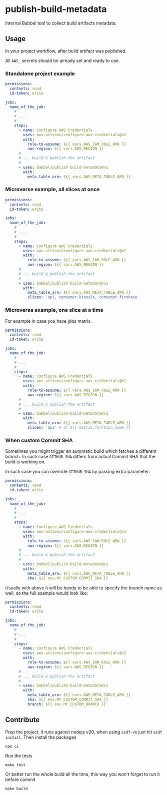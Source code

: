 # publish-build-metadata

Internal Babbel tool to collect build artifacts metadata.

## Usage

In your project workflow, after build artifact was published.

All `AWS_` secrets should be already set and ready to use.

### Standalone project example

```yaml
permissions:
  contents: read
  id-token: write

jobs:
  name_of_the_job:
    #
    # ...
    #
    steps:
      - name: Configure AWS Credentials
        uses: aws-actions/configure-aws-credentials@v1
        with:
          role-to-assume: ${{ vars.AWS_IAM_ROLE_ARN }}
          aws-region: ${{ vars.AWS_REGION }}
      #
      # ... build & publish the artifact
      #
      - uses: babbel/publish-build-metadata@v1
        with:
          meta_table_arn: ${{ vars.AWS_META_TABLE_ARN }}
```

### Microverse example, all slices at once

```yaml
permissions:
  contents: read
  id-token: write

jobs:
  name_of_the_job:
    #
    # ...
    #
    steps:
      - name: Configure AWS Credentials
        uses: aws-actions/configure-aws-credentials@v1
        with:
          role-to-assume: ${{ vars.AWS_IAM_ROLE_ARN }}
          aws-region: ${{ vars.AWS_REGION }}
      #
      # ... build & publish the artifact
      #
      - uses: babbel/publish-build-metadata@v1
        with:
          meta_table_arn: ${{ vars.AWS_META_TABLE_ARN }}
          slices: 'api, consumer.kinesis, consumer.firehose'
```

### Microverse example, one slice at a time

For example in case you have jobs matrix.

```yaml
permissions:
  contents: read
  id-token: write

jobs:
  name_of_the_job:
    #
    # ...
    #
    steps:
      - name: Configure AWS Credentials
        uses: aws-actions/configure-aws-credentials@v1
        with:
          role-to-assume: ${{ vars.AWS_IAM_ROLE_ARN }}
          aws-region: ${{ vars.AWS_REGION }}
      #
      # ... build & publish the artifact
      #
      - uses: babbel/publish-build-metadata@v1
        with:
          meta_table_arn: ${{ vars.AWS_META_TABLE_ARN }}
          slices: 'api' # or ${{ matrix.function_name }}
```

### When custom Commit SHA

Sometimes you might trigger an automatic build which fetches a different branch. In such case `GITHUB_SHA` differs from actual Commit SHA that the build is working on.

In such case you can override `GITHUB_SHA` by passing extra parameter:

```yaml
permissions:
  contents: read
  id-token: write

jobs:
  name_of_the_job:
    #
    # ...
    #
    steps:
      - name: Configure AWS Credentials
        uses: aws-actions/configure-aws-credentials@v1
        with:
          role-to-assume: ${{ vars.AWS_IAM_ROLE_ARN }}
          aws-region: ${{ vars.AWS_REGION }}
      #
      # ... build & publish the artifact
      #
      - uses: babbel/publish-build-metadata@v1
        with:
          meta_table_arn: ${{ vars.AWS_META_TABLE_ARN }}
          sha: ${{ env.MY_CUSTOM_COMMIT_SHA }}
```

Usually with above it will be handy to be able to specify the branch name as well, so the full example would look like:

```yaml
permissions:
  contents: read
  id-token: write

jobs:
  name_of_the_job:
    #
    # ...
    #
    steps:
      - name: Configure AWS Credentials
        uses: aws-actions/configure-aws-credentials@v1
        with:
          role-to-assume: ${{ vars.AWS_IAM_ROLE_ARN }}
          aws-region: ${{ vars.AWS_REGION }}
      #
      # ... build & publish the artifact
      #
      - uses: babbel/publish-build-metadata@v1
        with:
          meta_table_arn: ${{ vars.AWS_META_TABLE_ARN }}
          sha: ${{ env.MY_CUSTOM_COMMIT_SHA }}
          branch: ${{ env.MY_CUSTOM_BRANCH }}
```

## Contribute

Prep the project, it runs against nodejs v20, when using `asdf-vm` just hit `asdf install`. Then install the packages

```
npm ci
```

Run the tests

```
make test
```

Or better run the whole build all the time, this way you won't forget to run it before commit

```
make build
```
